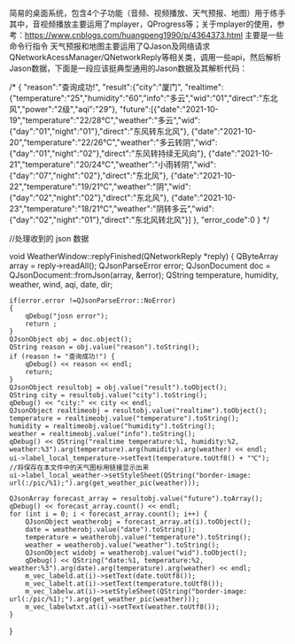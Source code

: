简易的桌面系统，包含4个子功能（音频、视频播放、天气预报、地图）用于练手
其中，音视频播放主要运用了mplayer，QProgress等；关于mplayer的使用，参考：https://www.cnblogs.com/huangpeng1990/p/4364373.html  主要是一些命令行指令
天气预报和地图主要运用了QJason及网络请求QNetworkAcessManager/QNetworkReply等相关类，调用一些api，然后解析Jason数据，下面是一段应该挺典型通用的Jason数据及其解析代码：

/*
{
"reason":"查询成功!",
"result":{"city":"厦门",
    "realtime":{"temperature":"25","humidity":"60","info":"多云","wid":"01","direct":"东北风","power":"2级","aqi":"29"},
    "future":[{"date":"2021-10-19","temperature":"22\/28℃","weather":"多云","wid":{"day":"01","night":"01"},"direct":"东风转东北风"},
        {"date":"2021-10-20","temperature":"22\/26℃","weather":"多云转阴","wid":{"day":"01","night":"02"},"direct":"东风转持续无风向"},
        {"date":"2021-10-21","temperature":"20\/24℃","weather":"小雨转阴","wid":{"day":"07","night":"02"},"direct":"东北风"},
        {"date":"2021-10-22","temperature":"19\/21℃","weather":"阴","wid":{"day":"02","night":"02"},"direct":"东北风"},
        {"date":"2021-10-23","temperature":"18\/21℃","weather":"阴转多云","wid":{"day":"02","night":"01"},"direct":"东北风转北风"}]
    },
"error_code":0
}
*/


//处理收到的 json 数据


void WeatherWindow::replyFinished(QNetworkReply *reply)
{
    QByteArray array = reply->readAll();
    QJsonParseError error;
    QJsonDocument doc = QJsonDocument::fromJson(array, &error);
    QString temperature, humidity, weather, wind, aqi, date, dir;

    if(error.error !=QJsonParseError::NoError)
    {
        qDebug("josn error");
        return ;
    }
    QJsonObject obj = doc.object();
    QString reason = obj.value("reason").toString();
    if (reason != "查询成功!") {
        qDebug() << reason << endl;
        return;
    }
    QJsonObject resultobj = obj.value("result").toObject();
    QString city = resultobj.value("city").toString();
    qDebug() << "city:" << city << endl;
    QJsonObject realtimeobj = resultobj.value("realtime").toObject();
    temperature = realtimeobj.value("temperature").toString();
    humidity = realtimeobj.value("humidity").toString();
    weather = realtimeobj.value("info").toString();
    qDebug() << QString("realtime temperature:%1, humidity:%2, weather:%3").arg(temperature).arg(humidity).arg(weather) << endl;
    ui->label_local_temperature->setText(temperature.toUtf8() + "℃");
    //将保存在本文件中的天气图标用链接显示出来
    ui->label_local_weather->setStyleSheet(QString("border-image: url(:/pic/%1);").arg(get_weather_pic(weather)));

    QJsonArray forecast_array = resultobj.value("future").toArray();
    qDebug() << forecast_array.count() << endl;
    for (int i = 0; i < forecast_array.count(); i++) {
        QJsonObject weatherobj = forecast_array.at(i).toObject();
        date = weatherobj.value("date").toString();
        temperature = weatherobj.value("temperature").toString();
        weather = weatherobj.value("weather").toString();
        QJsonObject widobj = weatherobj.value("wid").toObject();
        qDebug() << QString("date:%1, temperature:%2, weather:%3").arg(date).arg(temperature).arg(weather) << endl;
        m_vec_labeld.at(i)->setText(date.toUtf8());
        m_vec_labelt.at(i)->setText(temperature.toUtf8());
        m_vec_labelw.at(i)->setStyleSheet(QString("border-image: url(:/pic/%1);").arg(get_weather_pic(weather)));
        m_vec_labelwtxt.at(i)->setText(weather.toUtf8());
    }
}
